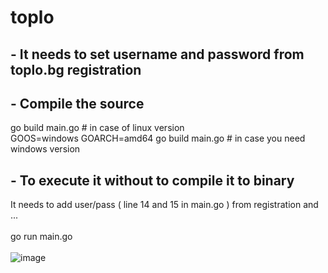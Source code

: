 # toplo
## - It needs to set username and password from toplo.bg registration 

## - Compile the source 
go build main.go # in case of linux version <br>
GOOS=windows GOARCH=amd64 go build main.go # in case you need windows version 
## - To execute it without to compile it to binary 
It needs to add user/pass ( line 14 and 15 in main.go )  from registration and ... <br><br>
go run main.go  <br><br>
![image](https://github.com/user-attachments/assets/35cd6c0d-951f-4c8b-99ed-fbb2d00c8dc8)

